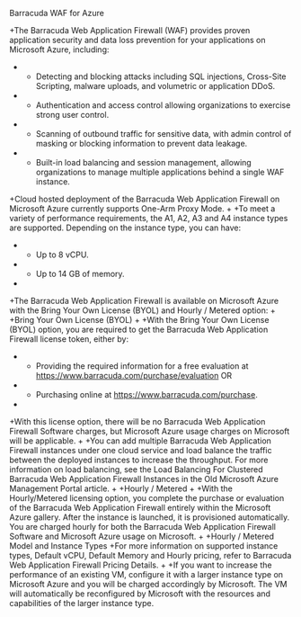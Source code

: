 Barracuda WAF for Azure
  
 +The Barracuda Web Application Firewall (WAF) provides proven application security and data loss prevention for your applications on Microsoft Azure, including:
 +  - Detecting and blocking attacks including SQL injections, Cross-Site Scripting, malware uploads, and volumetric or application DDoS.
 +  - Authentication and access control allowing organizations to exercise strong user control.
 +  - Scanning of outbound traffic for sensitive data, with admin control of masking or blocking information to prevent data leakage.
 +  - Built-in load balancing and session management, allowing organizations to manage multiple applications behind a single WAF instance.
  
 +Cloud hosted deployment of the Barracuda Web Application Firewall on Microsoft Azure currently supports One-Arm Proxy Mode. 
 +
 +To meet a variety of performance requirements, the A1, A2, A3 and A4 instance types are supported. Depending on the instance type, you can have:
 +  - Up to 8 vCPU.
 +  - Up to 14 GB of memory.
 +  
 +The Barracuda Web Application Firewall is available on Microsoft Azure with the Bring Your Own License (BYOL) and Hourly / Metered option:
 +
 +Bring Your Own License (BYOL)
 +
 +With the Bring Your Own License (BYOL) option, you are required to get the Barracuda Web Application Firewall license token, either by:
 +  - Providing the required information for a free evaluation at https://www.barracuda.com/purchase/evaluation OR
 +  - Purchasing online at https://www.barracuda.com/purchase.
 +
 +With this license option, there will be no Barracuda Web Application Firewall Software charges, but Microsoft Azure usage charges on Microsoft will be applicable.
 +
 +You can add multiple Barracuda Web Application Firewall instances under one cloud service and load balance the traffic between the deployed instances to increase the throughput. For more information on load balancing, see the Load Balancing For Clustered Barracuda Web Application Firewall Instances in the Old Microsoft Azure Management Portal article.
 +
 +Hourly / Metered
 +
 +With the Hourly/Metered licensing option, you complete the purchase or evaluation of the Barracuda Web Application Firewall entirely within the Microsoft Azure gallery. After the instance is launched, it is provisioned automatically. You are charged hourly for both the Barracuda Web Application Firewall Software and Microsoft Azure usage on Microsoft. 
 +
 +Hourly / Metered Model and Instance Types
 +For more information on supported instance types, Default vCPU, Default Memory and Hourly pricing, refer to Barracuda Web Application Firewall Pricing Details. 
 +
 +If you want to increase the performance of an existing VM, configure it with a larger instance type on Microsoft Azure and you will be charged accordingly by Microsoft. The VM will automatically be reconfigured by Microsoft with the resources and capabilities of the larger instance type.
